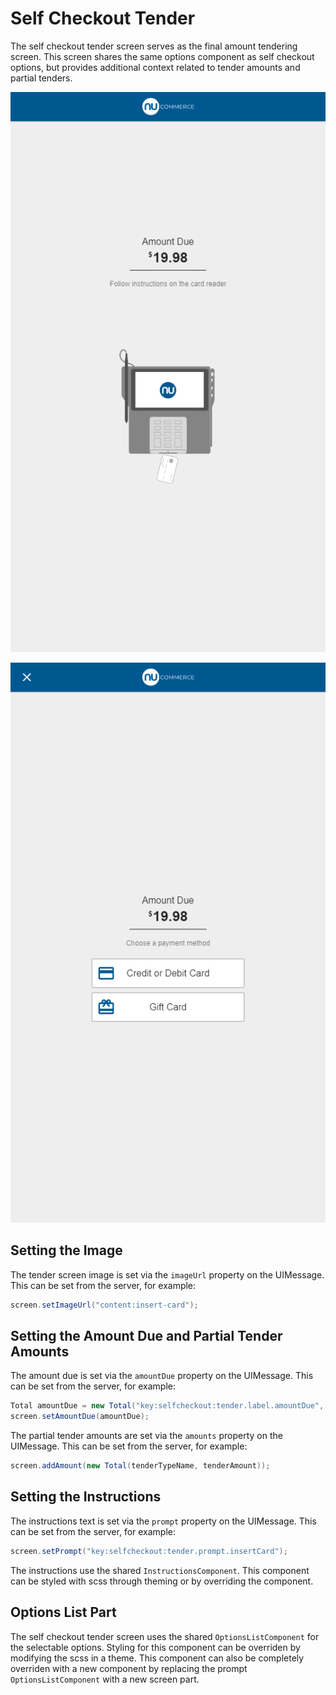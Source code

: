 # Self Checkout Tender

The self checkout tender screen serves as the final amount tendering screen. This screen shares the same options component as self checkout options, but provides additional context related to tender amounts and partial tenders.

![Self Checkout Tender](images/self-checkout-tender.png)

![Self Checkout Tender Options](images/self-checkout-tender-options.png)

## Setting the Image

The tender screen image is set via the `imageUrl` property on the UIMessage. This can be set from the server, for example:

``` java
screen.setImageUrl("content:insert-card");
```

## Setting the Amount Due and Partial Tender Amounts

The amount due is set via the `amountDue` property on the UIMessage. This can be set from the server, for example:

``` java
Total amountDue = new Total("key:selfcheckout:tender.label.amountDue", currentTenderAmount.getAmount().toPlainString());
screen.setAmountDue(amountDue);
```

The partial tender amounts are set via the `amounts` property on the UIMessage. This can be set from the server, for example:

``` java
screen.addAmount(new Total(tenderTypeName, tenderAmount));
```

## Setting the Instructions

The instructions text is set via the `prompt` property on the UIMessage. This can be set from the server, for example:

``` java
screen.setPrompt("key:selfcheckout:tender.prompt.insertCard");
```

The instructions use the shared `InstructionsComponent`. This component can be styled with scss through theming or by overriding the component.

## Options List Part

The self checkout tender screen uses the shared `OptionsListComponent` for the selectable options. Styling for this component can be overriden by modifying the scss in a theme. This component can also be completely overriden with a new component by replacing the prompt `OptionsListComponent` with a new screen part.
